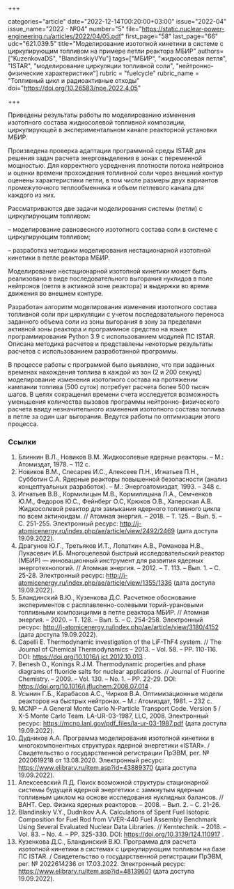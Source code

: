 +++

categories="article"
date="2022-12-14T00:20:00+03:00"
issue="2022-04"
issue_name="2022 - №04"
number="5"
file="https://static.nuclear-power-engineering.ru/articles/2022/04/05.pdf"
first_page="58"
last_page="66"
udc="621.039.5"
title="Моделирование изотопной кинетики в системе с циркулирующим топливом на примере петли реактора МБИР"
authors=["KuzenkovaDS", "BlandinskiyVYu"]
tags=["МБИР", "жидкосолевая петля", "ISTAR", "моделирование циркуляции топливной соли", "нейтронно-физические характеристики"]
rubric = "fuelcycle"
rubric_name = "Топливный цикл и радиоактивные отходы"
doi="https://doi.org/10.26583/npe.2022.4.05"

+++

Приведены результаты работы по моделированию изменения изотопного состава жидкосолевой топливной композиции, циркулирующей в экспериментальном канале реакторной установки МБИР. 

Произведена проверка адаптации программной среды ISTAR для решения задач расчета энерговыделения в зонах с переменной мощностью. Для корректного усреднения плотности потока нейтронов и оценки времени прохождения топливной соли через внешний контур оценены характеристики петли, в том числе размеры двух вариантов промежуточного теплообменника и объем петлевого канала для каждого из них.

Рассматриваются две задачи моделирования системы (петли) с циркулирующим топливом:

– моделирование равновесного изотопного состава соли в системе с циркулирующим топливом;

– разработка методики моделирования нестационарной изотопной кинетики в петле реактора МБИР.

Моделирование нестационарной изотопной кинетики может быть реализовано в виде последовательного выгорания нуклидов в поле нейтронов (петля в активной зоне реактора) и выдержки во время движения во внешнем контуре.

Разработан алгоритм моделирования изменения изотопного состава топливной соли при циркуляции с учетом последовательного переноса заданного объема соли из зоны выгорания в зону за пределами активной зоны реактора и программное средство на языке программирования Python 3.9 с использованием модулей ПС ISTAR. Описана методика расчетов и представлены некоторые результаты расчетов с использованием разработанной программы.

В процессе работы с программой было выявлено, что при заданных временах нахождения топлива в каждой из зон (2 и 200 секунд) моделирование изменения изотопного состава на протяжении кампании топлива (500 суток) потребует расчета более 500 тысяч шагов. В целях сокращения времени счета исследуется возможность уменьшения количества вызовов программы нейтронно-физического расчета ввиду незначительного изменения изотопного состава топлива в петле за один шаг выгорания. Ведутся работы по оптимизации этого процесса.

### Ссылки

1. Блинкин В.Л., Новиков В.М. Жидкосолевые ядерные реакторы. – М.: Атомиздат, 1978. – 112 c.
2. Новиков В.М., Слесарев И.С., Алексеев П.Н., Игнатьев П.Н., Субботин С.А. Ядерные реакторы повышенной безопасности (анализ концептуальных разработок). – М.: Энергоатомиздат, 1993. – 348 c.
3. Игнатьев В.В., Кормилицын М.В., Кормилицына Л.А., Семченков Ю.М., Федоров Ю.С., Фейнберг О.С, Крюков О.В., Хаперская А.В. Жидкосолевой реактор для замыкания ядерного топливного цикла по всем актиноидам. // Атомная энергия. – 2018. – Т. 125. – Вып. 5. – С. 251-255. Электронный ресурс: http://j-atomicenergy.ru/index.php/ae/article/view/2492/2469 (дата доступа 19.09.2022).
4. Драгунов Ю.Г., Третьяков И.Т., Лопаткин А.В., Романова Н.В., Лукасевич И.Б. Многоцелевой быстрый исследовательский реактор (МБИР) — инновационный инструмент для развития ядерных энерготехнологий. // Атомная энергия. – 2012. – Т. 113. – Вып. 1. – С. 25-28. Электронный ресурс: http://j-atomicenergy.ru/index.php/ae/article/view/1355/1336 (дата доступа 19.09.2022).
5. Бландинский В.Ю., Кузенкова Д.С. Расчетное обоснование экспериментов с расплавленно-солевыми торий-урановыми топливными композициями в петле реактора МБИР. // Атомная энергия. – 2020. – Т. 128. – Вып. 5. – С. 254-258. Электронный ресурс: http://j-atomicenergy.ru/index.php/ae/article/view/3180/4152 (дата доступа 19.09.2022).
6. Capelli E. Thermodynamic investigation of the LiF-ThF4 system. // The Journal of Chemical Thermodynamics – 2013. – Vol. 58. – PP. 110-116. DOI: https://doi.org/10.1016/j.jct.2012.10.013 .
7. Benesh O., Konings R.J.M. Thermodynamic properties and phase diagrams of fluoride salts for nuclear applications. // Journal of Fluorine Chemistry. – 2009. – Vol. 130. – No. 1. – PP. 22-29. DOI: https://doi.org/10.1016/j.jfluchem.2008.07.014 .
8. Усынин Г.Б., Карабасов А.С., Чирков В.А. Оптимизационные модели реакторов на быстрых нейтронах. – М.: Атомиздат, 1981. – 232 с.
9. MCNP – A General Monte Carlo N-Particle Transport Code. Version 5 / X-5 Monte Carlo Team. LA-UR-03-1987, LLC, 2008. Электронный ресурс: https://mcnp.lanl.gov/pdf_files/la-ur-03-1987.pdf (дата доступа 19.09.2022).
10. Дудников А.А. Программа моделирования изотопной кинетики в многокомпонентных структурах ядерной энергетики «ISTAR». / Свидетельство о государственной регистрации ПрЭВМ, рег. № 2020619218 от 13.08.2020. Электронный ресурс: https://www.elibrary.ru/item.asp?id=43889370 (дата доступа 19.09.2022).
11. Алексеевский Л.Д. Поиск возможной структуры стационарной системы будущей ядерной энергетики с замкнутым ядерным топливным циклом на основе исследования нуклидных балансов. // ВАНТ. Сер. Физика ядерных реакторов. – 2008. – Вып. 2. – C. 21-26.
12. Blandinskiy V.Y., Dudnikov A.A. Calculations of Spent Fuel Isotopic Composition for Fuel Rod from VVER-440 Fuel Assembly Benchmark Using Several Evaluated Nuclear Data Libraries. // Kerntechnik. – 2018. – Vol. 83. – No. 4. – PP. 325-330. DOI: https://doi.org/10.3139/124.110917 .
13. Кузенкова Д.С., Бландинский В.Ю. Программа для расчета изотопной кинетики в системах с циркулирующим топливом на базе ПС ISTAR. / Свидетельство о государственной регистрации ПрЭВМ, рег. № 2022614236 от 17.03.2022. Электронный ресурс: https://www.elibrary.ru/item.asp?id=48139601 (дата доступа 19.09.2022).